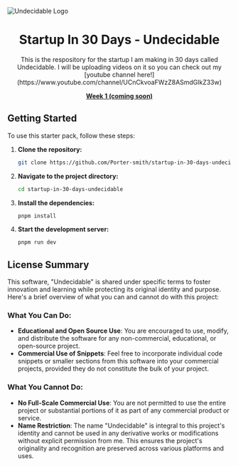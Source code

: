 ![Undecidable Logo](https://github.com/Porter-smith/startup-in-30-days-undecidable/assets/92813718/040e3517-eac3-4adc-bd4f-357035d8ff4f)
<h1 align="center">Startup In 30 Days - Undecidable</h1>

<p align="center">
This is the respository for the startup I am making in 30 days called Undecidable. I will be uploading videos on it so you can check out my [youtube channel here!](https://www.youtube.com/channel/UCnCkvoaFWzZ8ASmdGlkZ33w)

</p>
<p align="center">
  <a href=""><strong>Week 1 (coming soon)</strong></a>
</p>

## Getting Started

To use this starter pack, follow these steps:

1. **Clone the repository:**

   ```bash
   git clone https://github.com/Porter-smith/startup-in-30-days-undecidable.git
   ```

2. **Navigate to the project directory:**

   ```bash
   cd startup-in-30-days-undecidable
   ```

3. **Install the dependencies:**

   ```bash
   pnpm install
   ```

4. **Start the development server:**

   ```bash
   pnpm run dev
   ```


## License Summary

This software, "Undecidable" is shared under specific terms to foster innovation and learning while protecting its original identity and purpose. Here's a brief overview of what you can and cannot do with this project:

### What You Can Do:

- **Educational and Open Source Use**: You are encouraged to use, modify, and distribute the software for any non-commercial, educational, or open-source project.
- **Commercial Use of Snippets**: Feel free to incorporate individual code snippets or smaller sections from this software into your commercial projects, provided they do not constitute the bulk of your project.

### What You Cannot Do:

- **No Full-Scale Commercial Use**: You are not permitted to use the entire project or substantial portions of it as part of any commercial product or service.
- **Name Restriction**: The name "Undecidable" is integral to this project's identity and cannot be used in any derivative works or modifications without explicit permission from me. This ensures the project's originality and recognition are preserved across various platforms and uses.

